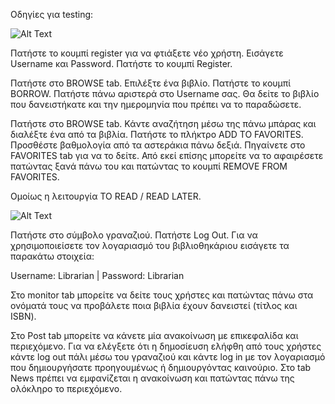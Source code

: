 Οδηγίες για testing:

![Alt Text](https://files.catbox.moe/afsqmm.gif)

Πατήστε το κουμπί register για να φτιάξετε νέο χρήστη. 
Εισάγετε Username και Password. 
Πατήστε το κουμπί Register.

Πατήστε στο BROWSE tab. 
Επιλέξτε ένα βιβλίο.
Πατήστε το κουμπί BORROW. 
Πατήστε πάνω αριστερά στο Username σας. 
Θα δείτε το βιβλίο που δανειστήκατε και την ημερομηνία που πρέπει να το παραδώσετε. 

Πατήστε στο BROWSE tab.
Κάντε αναζήτηση μέσω της πάνω μπάρας και διαλέξτε ένα από τα βιβλία.
Πατήστε το πλήκτρο ADD TO FAVORITES.
Προσθέστε βαθμολογία από τα αστεράκια πάνω δεξιά.
Πηγαίνετε στο FAVORITES tab για να το δείτε.
Από εκεί επίσης μπορείτε να το αφαιρέσετε πατώντας ξανά πάνω του και πατώντας το κουμπί REMOVE FROM FAVORITES.

Ομοίως η λειτουργία TO READ / READ LATER.

![Alt Text](https://files.catbox.moe/afsqmm.gif)

Πατήστε στο σύμβολο γραναζιού. Πατήστε Log Out. Για να χρησιμοποιείσετε τον λογαριασμό του βιβλιοθηκάριου εισάγετε τα παρακάτω στοιχεία:

Username: Librarian | Password: Librarian

Στο monitor tab μπορείτε να δείτε τους χρήστες και πατώντας πάνω στα ονόματά τους να προβάλετε ποια βιβλία έχουν δανειστεί (τίτλος και ISBN). 

Στο Post tab μπορείτε να κάνετε μία ανακοίνωση με επικεφαλίδα και περιεχόμενο. Για να ελέγξετε ότι η δημοσίευση ελήφθη από τους χρήστες κάντε log out πάλι μέσω του γραναζιού και κάντε log in με τον λογαριασμό που δημιουργήσατε προηγουμένως ή δημιουργόντας καινούριο. Στο tab News πρέπει να εμφανίζεται η ανακοίνωση και πατώντας πάνω της ολόκληρο το περιεχόμενο. 
